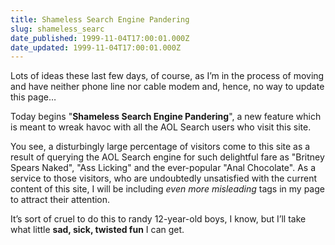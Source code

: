 ```yaml
---
title: Shameless Search Engine Pandering
slug: shameless_searc
date_published: 1999-11-04T17:00:01.000Z
date_updated: 1999-11-04T17:00:01.000Z
---
```


Lots of ideas these last few days, of course, as I’m in the process of moving and have neither phone line nor cable modem and, hence, no way to update this page…

Today begins "**Shameless Search Engine Pandering**", a new feature which is meant to wreak havoc with all the AOL Search users who visit this site.

You see, a disturbingly large percentage of visitors come to this site as a result of querying the AOL Search engine for such delightful fare as "Britney Spears Naked", "Ass Licking" and the ever-popular "Anal Chocolate". As a service to those visitors, who are undoubtedly unsatisfied with the current content of this site, I will be including *even more misleading* tags in my page to attract their attention.

It’s sort of cruel to do this to randy 12-year-old boys, I know, but I’ll take what little **sad, sick, twisted fun** I can get.
